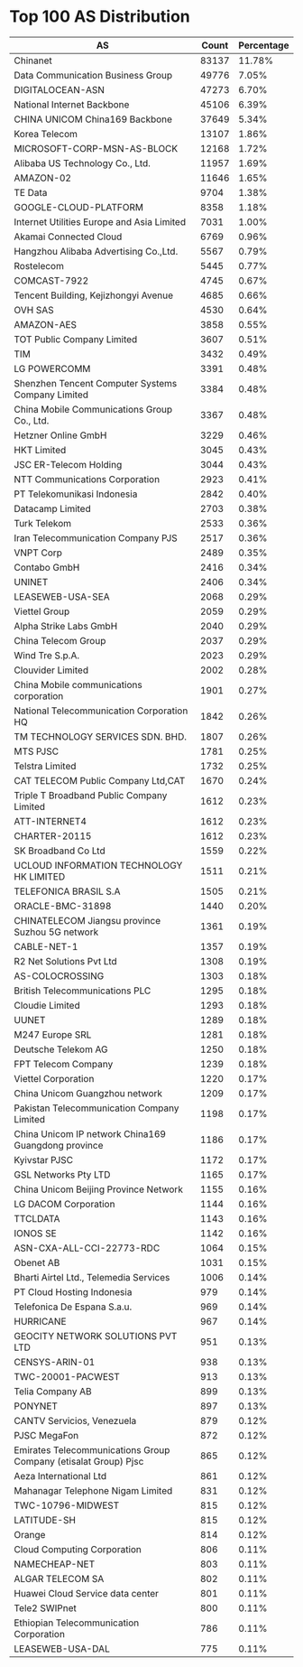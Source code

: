 # Top 100 AS Distribution
| AS | Count | Percentage |
|----|----|----|
| Chinanet | 83137 | 11.78% |
| Data Communication Business Group | 49776 | 7.05% |
| DIGITALOCEAN-ASN | 47273 | 6.70% |
| National Internet Backbone | 45106 | 6.39% |
| CHINA UNICOM China169 Backbone | 37649 | 5.34% |
| Korea Telecom | 13107 | 1.86% |
| MICROSOFT-CORP-MSN-AS-BLOCK | 12168 | 1.72% |
| Alibaba US Technology Co., Ltd. | 11957 | 1.69% |
| AMAZON-02 | 11646 | 1.65% |
| TE Data | 9704 | 1.38% |
| GOOGLE-CLOUD-PLATFORM | 8358 | 1.18% |
| Internet Utilities Europe and Asia Limited | 7031 | 1.00% |
| Akamai Connected Cloud | 6769 | 0.96% |
| Hangzhou Alibaba Advertising Co.,Ltd. | 5567 | 0.79% |
| Rostelecom | 5445 | 0.77% |
| COMCAST-7922 | 4745 | 0.67% |
| Tencent Building, Kejizhongyi Avenue | 4685 | 0.66% |
| OVH SAS | 4530 | 0.64% |
| AMAZON-AES | 3858 | 0.55% |
| TOT Public Company Limited | 3607 | 0.51% |
| TIM | 3432 | 0.49% |
| LG POWERCOMM | 3391 | 0.48% |
| Shenzhen Tencent Computer Systems Company Limited | 3384 | 0.48% |
| China Mobile Communications Group Co., Ltd. | 3367 | 0.48% |
| Hetzner Online GmbH | 3229 | 0.46% |
| HKT Limited | 3045 | 0.43% |
| JSC ER-Telecom Holding | 3044 | 0.43% |
| NTT Communications Corporation | 2923 | 0.41% |
| PT Telekomunikasi Indonesia | 2842 | 0.40% |
| Datacamp Limited | 2703 | 0.38% |
| Turk Telekom | 2533 | 0.36% |
| Iran Telecommunication Company PJS | 2517 | 0.36% |
| VNPT Corp | 2489 | 0.35% |
| Contabo GmbH | 2416 | 0.34% |
| UNINET | 2406 | 0.34% |
| LEASEWEB-USA-SEA | 2068 | 0.29% |
| Viettel Group | 2059 | 0.29% |
| Alpha Strike Labs GmbH | 2040 | 0.29% |
| China Telecom Group | 2037 | 0.29% |
| Wind Tre S.p.A. | 2023 | 0.29% |
| Clouvider Limited | 2002 | 0.28% |
| China Mobile communications corporation | 1901 | 0.27% |
| National Telecommunication Corporation HQ | 1842 | 0.26% |
| TM TECHNOLOGY SERVICES SDN. BHD. | 1807 | 0.26% |
| MTS PJSC | 1781 | 0.25% |
| Telstra Limited | 1732 | 0.25% |
| CAT TELECOM Public Company Ltd,CAT | 1670 | 0.24% |
| Triple T Broadband Public Company Limited | 1612 | 0.23% |
| ATT-INTERNET4 | 1612 | 0.23% |
| CHARTER-20115 | 1612 | 0.23% |
| SK Broadband Co Ltd | 1559 | 0.22% |
| UCLOUD INFORMATION TECHNOLOGY HK LIMITED | 1511 | 0.21% |
| TELEFONICA BRASIL S.A | 1505 | 0.21% |
| ORACLE-BMC-31898 | 1440 | 0.20% |
| CHINATELECOM Jiangsu province Suzhou 5G network | 1361 | 0.19% |
| CABLE-NET-1 | 1357 | 0.19% |
| R2 Net Solutions Pvt Ltd | 1308 | 0.19% |
| AS-COLOCROSSING | 1303 | 0.18% |
| British Telecommunications PLC | 1295 | 0.18% |
| Cloudie Limited | 1293 | 0.18% |
| UUNET | 1289 | 0.18% |
| M247 Europe SRL | 1281 | 0.18% |
| Deutsche Telekom AG | 1250 | 0.18% |
| FPT Telecom Company | 1239 | 0.18% |
| Viettel Corporation | 1220 | 0.17% |
| China Unicom Guangzhou network | 1209 | 0.17% |
| Pakistan Telecommunication Company Limited | 1198 | 0.17% |
| China Unicom IP network China169 Guangdong province | 1186 | 0.17% |
| Kyivstar PJSC | 1172 | 0.17% |
| GSL Networks Pty LTD | 1165 | 0.17% |
| China Unicom Beijing Province Network | 1155 | 0.16% |
| LG DACOM Corporation | 1144 | 0.16% |
| TTCLDATA | 1143 | 0.16% |
| IONOS SE | 1142 | 0.16% |
| ASN-CXA-ALL-CCI-22773-RDC | 1064 | 0.15% |
| Obenet AB | 1031 | 0.15% |
| Bharti Airtel Ltd., Telemedia Services | 1006 | 0.14% |
| PT Cloud Hosting Indonesia | 979 | 0.14% |
| Telefonica De Espana S.a.u. | 969 | 0.14% |
| HURRICANE | 967 | 0.14% |
| GEOCITY NETWORK SOLUTIONS PVT LTD | 951 | 0.13% |
| CENSYS-ARIN-01 | 938 | 0.13% |
| TWC-20001-PACWEST | 913 | 0.13% |
| Telia Company AB | 899 | 0.13% |
| PONYNET | 897 | 0.13% |
| CANTV Servicios, Venezuela | 879 | 0.12% |
| PJSC MegaFon | 872 | 0.12% |
| Emirates Telecommunications Group Company (etisalat Group) Pjsc | 865 | 0.12% |
| Aeza International Ltd | 861 | 0.12% |
| Mahanagar Telephone Nigam Limited | 831 | 0.12% |
| TWC-10796-MIDWEST | 815 | 0.12% |
| LATITUDE-SH | 815 | 0.12% |
| Orange | 814 | 0.12% |
| Cloud Computing Corporation | 806 | 0.11% |
| NAMECHEAP-NET | 803 | 0.11% |
| ALGAR TELECOM SA | 802 | 0.11% |
| Huawei Cloud Service data center | 801 | 0.11% |
| Tele2 SWIPnet | 800 | 0.11% |
| Ethiopian Telecommunication Corporation | 786 | 0.11% |
| LEASEWEB-USA-DAL | 775 | 0.11% |

